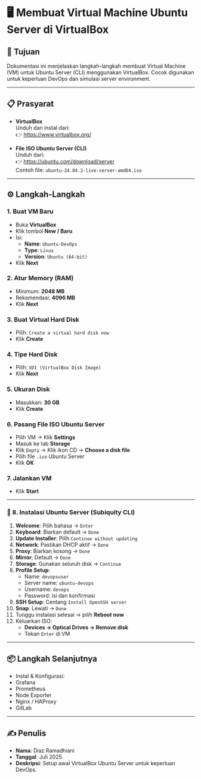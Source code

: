 # 🖥️ Membuat Virtual Machine Ubuntu Server di VirtualBox

## 🎯 Tujuan
Dokumentasi ini menjelaskan langkah-langkah membuat Virtual Machine (VM) untuk Ubuntu Server (CLI) menggunakan VirtualBox. Cocok digunakan untuk keperluan DevOps dan simulasi server environment.

---

## 📋 Prasyarat

- **VirtualBox**  
  Unduh dan instal dari:  
  👉 https://www.virtualbox.org/

- **File ISO Ubuntu Server (CLI)**  
  Unduh dari:  
  👉 https://ubuntu.com/download/server  
  Contoh file: `ubuntu-24.04.2-live-server-amd64.iso`

---

## ⚙️ Langkah-Langkah

### 1. Buat VM Baru
- Buka **VirtualBox**
- Klik tombol **New / Baru**
- Isi:
  - **Name**: `Ubuntu-DevOps`
  - **Type**: `Linux`
  - **Version**: `Ubuntu (64-bit)`
- Klik **Next**

### 2. Atur Memory (RAM)
- Minimum: **2048 MB**
- Rekomendasi: **4096 MB**
- Klik **Next**

### 3. Buat Virtual Hard Disk
- Pilih: `Create a virtual hard disk now`
- Klik **Create**

### 4. Tipe Hard Disk
- Pilih: `VDI (VirtualBox Disk Image)`
- Klik **Next**

### 5. Ukuran Disk
- Masukkan: **30 GB**
- Klik **Create**

### 6. Pasang File ISO Ubuntu Server
- Pilih VM → Klik **Settings**
- Masuk ke tab **Storage**
- Klik `Empty` → Klik ikon CD → **Choose a disk file**
- Pilih file `.iso` Ubuntu Server
- Klik **OK**

### 7. Jalankan VM
- Klik **Start**

---

### 🔧 8. Instalasi Ubuntu Server (Subiquity CLI)

1. **Welcome**: Pilih bahasa → `Enter`  
2. **Keyboard**: Biarkan default → `Done`  
3. **Update Installer**: Pilih `Continue without updating`  
4. **Network**: Pastikan DHCP aktif → `Done`  
5. **Proxy**: Biarkan kosong → `Done`  
6. **Mirror**: Default → `Done`  
7. **Storage**: Gunakan seluruh disk → `Continue`  
8. **Profile Setup**:
   - Name: `devopsuser`
   - Server name: `ubuntu-devops`
   - Username: `devops`
   - Password: isi dan konfirmasi
9. **SSH Setup**: Centang `Install OpenSSH server`  
10. **Snap**: Lewati → `Done`  
11. Tunggu instalasi selesai → pilih **Reboot now**  
12. Keluarkan ISO:
    - **Devices → Optical Drives → Remove disk**
    - Tekan `Enter` di VM

---

## 📦 Langkah Selanjutnya
- Instal & Konfigurasi:
- Grafana
- Prometheus
- Node Exporter
- Nginx / HAProxy
- GitLab

---

## ✍️ Penulis

- **Nama**: Diaz Ramadhiani  
- **Tanggal**: Juli 2025  
- **Deskripsi**: Setup awal VirtualBox Ubuntu Server untuk keperluan DevOps.

